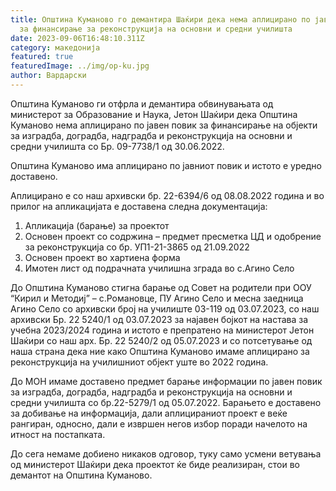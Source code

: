 ```yaml
---
title: Општина Куманово го демантира Шаќири дека нема аплицирано по јавен повик
  за финансирање за реконструкција на основни и средни училишта
date: 2023-09-06T16:48:10.311Z
category: македонија
featured: true
featuredImage: ../img/op-ku.jpg
author: Вардарски
---
```

<!--StartFragment-->

Општина Куманово ги отфрла и демантира обвинувањата од министерот за Образование и Наука, Јетон Шаќири дека Општина Куманово нема аплицирано по јавен повик за финансирање на објекти за изградба, доградба, надградба и реконструкција на основни и средни училишта со Бр. 09-7738/1 од 30.06.2022.

Општина Куманово има аплицирано по јавниот повик и истото е уредно доставено.

Аплицирано е со наш архивски бр. 22-6394/6 од 08.08.2022 година и во прилог на апликацијата е доставена следна документација:

1. Апликација (барање) за проектот
2. Основен проект со содржина – предмет пресметка ЦД и одобрение за реконструкција со бр. УП1-21-3865 од 21.09.2022
3. Основен проект во хартиена форма
4. Имотен лист од подрачната училишна зграда во с.Агино Село

До Општина Куманово стигна барање од Совет на родители при ООУ “Кирил и Методиј” – с.Романовце, ПУ Агино Село и месна заедница Агино Село со архивски број на училиште 03-119 од 03.07.2023, со наш архивски Бр. 22 5240/1 од 03.07.2023 за најавен бојкот на настава за учебна 2023/2024 година и истото е препратено на министерот Јетон Шаќири со наш арх. Бр. 22 5240/2 од 05.07.2023 и со потсетување од наша страна дека ние како Општина Куманово имаме аплицирано за реконструкција на училишниот објект уште во 2022 година.

До МОН имаме доставено предмет барање информации по јавен повик за изградба, доградба, надградба и реконструкција на основни и средни училишта со бр.22-5279/1 од 05.07.2022. Барањето е доставено за добивање на информација, дали аплицираниот проект е веќе рангиран, односно, дали е извршен негов избор поради начелото на итност на постапката.

До сега немаме добиено никаков одговор, туку само усмени ветувања од министерот Шаќири дека проектот ќе биде реализиран, стои во демантот на Општина Куманово.

<!--EndFragment-->